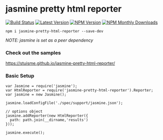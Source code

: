 # jasmine pretty html reporter 
[![Build Status](https://travis-ci.org/stuisme/jasmine-pretty-html-reporter.svg?branch=master)](https://travis-ci.org/stuisme/jasmine-pretty-html-reporter)
[![Latest Version](https://img.shields.io/github/tag/stuisme/jasmine-pretty-html-reporter.svg)](https://github.com/stuisme/jasmine-pretty-html-reporter)
[![NPM Version](https://img.shields.io/npm/v/jasmine-pretty-html-reporter.svg)](https://npmjs.org/package/jasmine-pretty-html-reporter)
[![NPM Monthly Downloads](https://img.shields.io/npm/dm/jasmine-pretty-html-reporter.svg)](https://npmjs.org/package/jasmine-pretty-html-reporter)

```
npm i jasmine-pretty-html-reporter --save-dev
```
_NOTE: jasmine is set as a peer dependency_

### Check out the samples

https://stuisme.github.io/jasmine-pretty-html-reporter/


### Basic Setup

```
var Jasmine = require('jasmine');
var HtmlReporter = require('jasmine-pretty-html-reporter').Reporter;
var jasmine = new Jasmine();

jasmine.loadConfigFile('./spec/support/jasmine.json');

// options object
jasmine.addReporter(new HtmlReporter({
  path: path.join(__dirname,'results')
}));

jasmine.execute();
```
